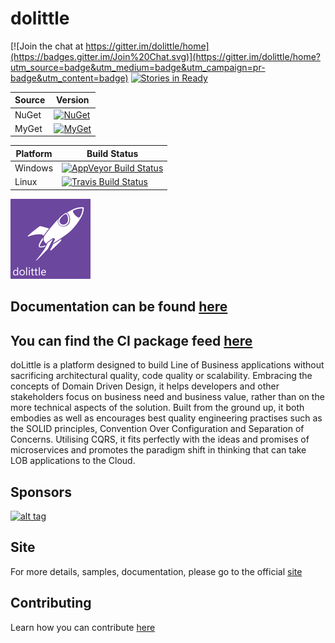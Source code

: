 # dolittle

[![Join the chat at https://gitter.im/dolittle/home](https://badges.gitter.im/Join%20Chat.svg)](https://gitter.im/dolittle/home?utm_source=badge&utm_medium=badge&utm_campaign=pr-badge&utm_content=badge)
[![Stories in Ready](https://badge.waffle.io/dolittle/home.png?label=ready&title=Ready)](http://waffle.io/dolittle/home)

| Source | Version |
| ------ | ------- |
| NuGet | [![NuGet](https://img.shields.io/nuget/v/dolittle.svg)](https://www.nuget.org/packages?q=dolittle) |
| MyGet | [![MyGet](https://img.shields.io/myget/dolittle/vpre/dolittle.svg)](https://www.myget.org/gallery/dolittle)

| Platform | Build Status |
| -------- | ------ |
| Windows | [![AppVeyor Build Status](https://ci.appveyor.com/api/projects/status/umi5t4qs6stw9uud?svg=true)](https://ci.appveyor.com/project/Dolittle/core) |
| Linux | [![Travis Build Status](https://travis-ci.org/dolittle/core.svg?branch=master)](https://travis-ci.org/dolittle/core) |


![dolittle Logo](Media/Logo/logo_128x128.png)

## Documentation can be found [here](http://www.dolittle.io)

## You can find the CI package feed [here](https://www.myget.org/gallery/dolittle)


doLittle is a platform designed to build Line of Business applications without sacrificing architectural quality, code quality or scalability. Embracing the concepts of Domain Driven Design, it helps developers and other stakeholders focus on business need and business value, rather than on the more technical aspects of the solution. Built from the ground up, it both embodies as well as encourages best quality engineering practises such as the SOLID principles, Convention Over Configuration and Separation of Concerns. Utilising CQRS, it fits perfectly with the ideas and promises of microservices and promotes the paradigm shift in thinking that can take LOB applications to the Cloud.

## Sponsors

[![alt tag](https://raw.github.com/dolittle/Bifrost-Site/master/Sponsors/NDepend.png)](http://www.ndepend.com)

## Site

For more details, samples, documentation, please go to the official [site](http://www.dolittle.io/)

## Contributing

Learn how you can contribute [here](https://docs.dolittle.io/Articles/contributing.html)
